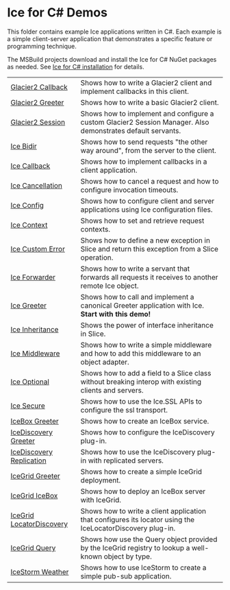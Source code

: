 # Ice for C# Demos

This folder contains example Ice applications written in C#. Each example is a simple client-server application that
demonstrates a specific feature or programming technique.

The MSBuild projects download and install the Ice for C# NuGet packages as needed. See [Ice for C# installation] for
details.

|                                                         |                                                                                                             |
| ------------------------------------------------------- | ----------------------------------------------------------------------------------------------------------- |
| [Glacier2 Callback](./Glacier2/Callback/)               | Shows how to write a Glacier2 client and implement callbacks in this client.                                |
| [Glacier2 Greeter](./Glacier2/Greeter/)                 | Shows how to write a basic Glacier2 client.                                                                 |
| [Glacier2 Session](./Glacier2/Session)                  | Shows how to implement and configure a custom Glacier2 Session Manager. Also demonstrates default servants. |
| [Ice Bidir](./Ice/Bidir/)                               | Shows how to send requests "the other way around", from the server to the client.                           |
| [Ice Callback](./Ice/Callback/)                         | Shows how to implement callbacks in a client application.                                                   |
| [Ice Cancellation](./Ice/Cancellation/)                 | Shows how to cancel a request and how to configure invocation timeouts.                                     |
| [Ice Config](./Ice/Config/)                             | Shows how to configure client and server applications using Ice configuration files.                        |
| [Ice Context](./Ice/Context/)                           | Shows how to set and retrieve request contexts.                                                             |
| [Ice Custom Error](./Ice/CustomError/)                  | Shows how to define a new exception in Slice and return this exception from a Slice operation.              |
| [Ice Forwarder](./Ice/Forwarder/)                       | Shows how to write a servant that forwards all requests it receives to another remote Ice object.           |
| [Ice Greeter](./Ice/Greeter/)                           | Shows how to call and implement a canonical Greeter application with Ice. **Start with this demo!**         |
| [Ice Inheritance](./Ice/Inheritance/)                   | Shows the power of interface inheritance in Slice.                                                          |
| [Ice Middleware](./Ice/Middleware/)                     | Shows how to write a simple middleware and how to add this middleware to an object adapter.                 |
| [Ice Optional](./Ice/Optional/)                         | Shows how to add a field to a Slice class without breaking interop with existing clients and servers.       |
| [Ice Secure](./Ice/secure/)                             | Shows how to use the Ice.SSL APIs to configure the ssl transport.                                           |
| [IceBox Greeter](./IceBox/Greeter/)                     | Shows how to create an IceBox service.                                                                      |
| [IceDiscovery Greeter](./IceDiscovery/Greeter/)         | Shows how to configure the IceDiscovery plug-in.                                                            |
| [IceDiscovery Replication](./IceDiscovery/Replication/) | Shows how to use the IceDiscovery plug-in with replicated servers.                                          |
| [IceGrid Greeter](./IceGrid/Greeter)                    | Shows how to create a simple IceGrid deployment.                                                            |
| [IceGrid IceBox](./IceGrid/IceBox/)                     | Shows how to deploy an IceBox server with IceGrid.                                                          |
| [IceGrid LocatorDiscovery](./IceGrid/LocatorDiscovery/) | Shows how to write a client application that configures its locator using the IceLocatorDiscovery plug-in.  |
| [IceGrid Query](./IceGrid/Query/)                       | Shows how use the Query object provided by the IceGrid registry to lookup a well-known object by type.      |
| [IceStorm Weather](./IceStorm/Weather/)                 | Shows how to use IceStorm to create a simple pub-sub application.                                           |

[Ice for C# installation]: https://github.com/zeroc-ice/ice/blob/main/NIGHTLY.md#ice-for-c-1
